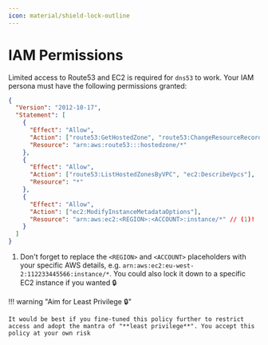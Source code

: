 ```yaml
---
icon: material/shield-lock-outline
---
```


# IAM Permissions

Limited access to Route53 and EC2 is required for `dns53` to work. Your IAM persona must have the following permissions granted:

```json
{
  "Version": "2012-10-17",
  "Statement": [
    {
      "Effect": "Allow",
      "Action": ["route53:GetHostedZone", "route53:ChangeResourceRecordSets"],
      "Resource": "arn:aws:route53:::hostedzone/*"
    },
    {
      "Effect": "Allow",
      "Action": ["route53:ListHostedZonesByVPC", "ec2:DescribeVpcs"],
      "Resource": "*"
    },
    {
      "Effect": "Allow",
      "Action": ["ec2:ModifyInstanceMetadataOptions"],
      "Resource": "arn:aws:ec2:<REGION>:<ACCOUNT>:instance/*" // (1)!
    }
  ]
}
```

1. Don't forget to replace the `<REGION>` and `<ACCOUNT>` placeholders with your specific AWS details, e.g. `arn:aws:ec2:eu-west-2:112233445566:instance/*`. You could also lock it down to a specific EC2 instance if you wanted :lock:

!!! warning "Aim for Least Privilege :lock:"

    It would be best if you fine-tuned this policy further to restrict access and adopt the mantra of "**least privilege**". You accept this policy at your own risk
